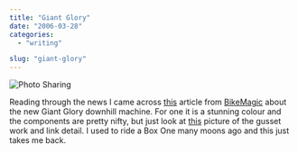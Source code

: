 ```yaml
---
title: "Giant Glory"
date: "2006-03-28"
categories:
  - "writing"

slug: "giant-glory"
---
```


![Photo Sharing](/images/119490169.jpg)

Reading through the news I came across [this](https://www.bikemagic.com/news/article.asp?UAN=4680&v=1) article from [BikeMagic](https://www.bikemagic.com/) about the new Giant Glory downhill machine. For one it is a stunning colour and the components are pretty nifty, but just look at [this](https://www.bikemagic.com/news/images/giant06_glory_link_hi.jpg) picture of the gusset work and link detail. I used to ride a Box One many moons ago and this just takes me back.
